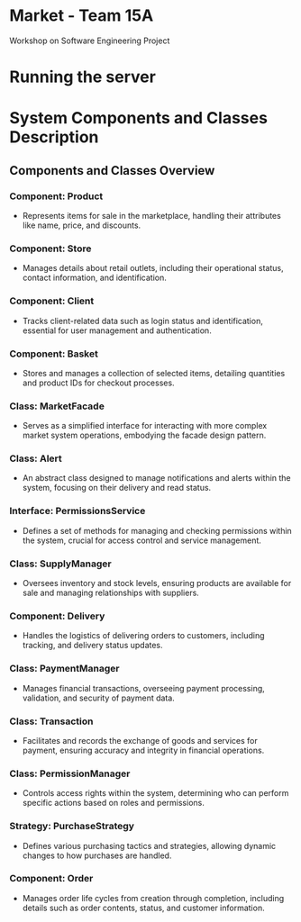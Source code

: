# Market - Team 15A
Workshop on Software Engineering Project

# Running the server




# System Components and Classes Description

## Components and Classes Overview

### Component: Product
- Represents items for sale in the marketplace, handling their attributes like name, price, and discounts.

### Component: Store
- Manages details about retail outlets, including their operational status, contact information, and identification.

### Component: Client
- Tracks client-related data such as login status and identification, essential for user management and authentication.

### Component: Basket
- Stores and manages a collection of selected items, detailing quantities and product IDs for checkout processes.

### Class: MarketFacade
- Serves as a simplified interface for interacting with more complex market system operations, embodying the facade design pattern.

### Class: Alert
- An abstract class designed to manage notifications and alerts within the system, focusing on their delivery and read status.

### Interface: PermissionsService
- Defines a set of methods for managing and checking permissions within the system, crucial for access control and service management.

### Class: SupplyManager
- Oversees inventory and stock levels, ensuring products are available for sale and managing relationships with suppliers.

### Component: Delivery
- Handles the logistics of delivering orders to customers, including tracking, and delivery status updates.

### Class: PaymentManager
- Manages financial transactions, overseeing payment processing, validation, and security of payment data.

### Class: Transaction
- Facilitates and records the exchange of goods and services for payment, ensuring accuracy and integrity in financial operations.

### Class: PermissionManager
- Controls access rights within the system, determining who can perform specific actions based on roles and permissions.

### Strategy: PurchaseStrategy
- Defines various purchasing tactics and strategies, allowing dynamic changes to how purchases are handled.

### Component: Order
- Manages order life cycles from creation through completion, including details such as order contents, status, and customer information.
